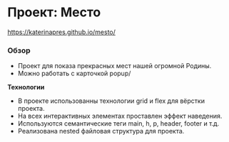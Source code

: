 # Проект: Место
https://katerinapres.github.io/mesto/

### Обзор

* Проект для показа прекрасных мест нашей огромной Родины.
* Можно работать с карточкой popup/


**Технологии**

* В проекте использованны технологии grid и flex для вёрстки проекта.
* На всех интерактивных элементах проставлен эффект наведения.
* Используются семантические теги main, h, p, header, footer и т.д.
* Реализована nested файловая структура для проекта.